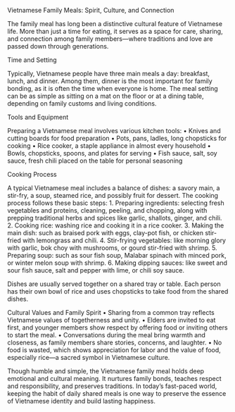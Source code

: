 
Vietnamese Family Meals: Spirit, Culture, and Connection

The family meal has long been a distinctive cultural feature of Vietnamese life. More than just a time for eating, it serves as a space for care, sharing, and connection among family members—where traditions and love are passed down through generations.

Time and Setting

Typically, Vietnamese people have three main meals a day: breakfast, lunch, and dinner. Among them, dinner is the most important for family bonding, as it is often the time when everyone is home. The meal setting can be as simple as sitting on a mat on the floor or at a dining table, depending on family customs and living conditions.

Tools and Equipment

Preparing a Vietnamese meal involves various kitchen tools:
	•	Knives and cutting boards for food preparation
	•	Pots, pans, ladles, long chopsticks for cooking
	•	Rice cooker, a staple appliance in almost every household
	•	Bowls, chopsticks, spoons, and plates for serving
	•	Fish sauce, salt, soy sauce, fresh chili placed on the table for personal seasoning

Cooking Process

A typical Vietnamese meal includes a balance of dishes: a savory main, a stir-fry, a soup, steamed rice, and possibly fruit for dessert. The cooking process follows these basic steps:
	1.	Preparing ingredients: selecting fresh vegetables and proteins, cleaning, peeling, and chopping, along with prepping traditional herbs and spices like garlic, shallots, ginger, and chili.
	2.	Cooking rice: washing rice and cooking it in a rice cooker.
	3.	Making the main dish: such as braised pork with eggs, clay-pot fish, or chicken stir-fried with lemongrass and chili.
	4.	Stir-frying vegetables: like morning glory with garlic, bok choy with mushrooms, or gourd stir-fried with shrimp.
	5.	Preparing soup: such as sour fish soup, Malabar spinach with minced pork, or winter melon soup with shrimp.
	6.	Making dipping sauces: like sweet and sour fish sauce, salt and pepper with lime, or chili soy sauce.

Dishes are usually served together on a shared tray or table. Each person has their own bowl of rice and uses chopsticks to take food from the shared dishes.

Cultural Values and Family Spirit
	•	Sharing from a common tray reflects Vietnamese values of togetherness and unity.
	•	Elders are invited to eat first, and younger members show respect by offering food or inviting others to start the meal.
	•	Conversations during the meal bring warmth and closeness, as family members share stories, concerns, and laughter.
	•	No food is wasted, which shows appreciation for labor and the value of food, especially rice—a sacred symbol in Vietnamese culture.

Though humble and simple, the Vietnamese family meal holds deep emotional and cultural meaning. It nurtures family bonds, teaches respect and responsibility, and preserves traditions. In today’s fast-paced world, keeping the habit of daily shared meals is one way to preserve the essence of Vietnamese identity and build lasting happiness.

